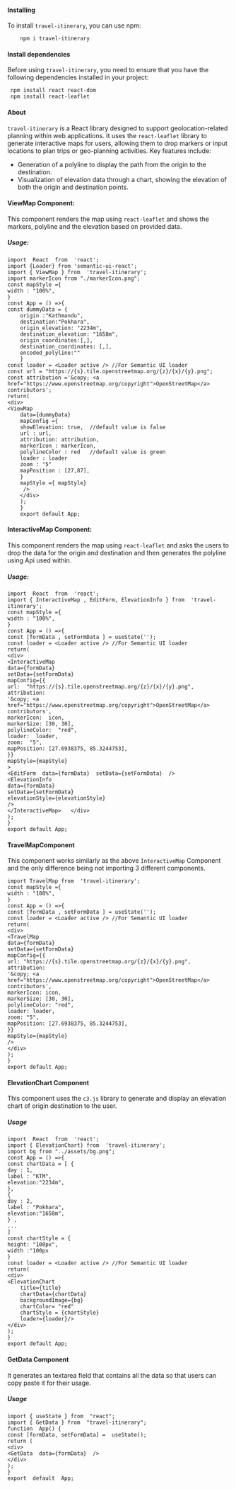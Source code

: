 
#### Installing
To install `travel-itinerary`, you can use npm:
	
		npm i travel-itinerary
#### Install dependencies
Before using `travel-itinerary`, you need to ensure that you have the following dependencies installed in your project:

     npm install react react-dom 
     npm install react-leaflet

#### About
`travel-itinerary` is a React library designed to support geolocation-related planning within web applications. It uses the `react-leaflet` library to generate interactive maps for users, allowing them to drop markers or input locations to plan trips or geo-planning activities. Key features include:
-   Generation of a polyline to display the path from the origin to the destination.
-   Visualization of elevation data through a chart, showing the elevation of both the origin and destination points.

#### ViewMap Component:
This component renders the map using `react-leaflet` and shows the markers, polyline and the elevation based on provided data.
##### Usage:

	import  React  from  'react'; 
	import {Loader} from 'semantic-ui-react';
	import { ViewMap } from  'travel-itinerary';
	import markerIcon from "./markerIcon.png"; 
	const mapStyle ={
	width : "100%",
	}
	const App = () =>{
	const dummyData = {
		origin :"Kathmandu",
		destination:"Pokhara",
		origin_elevation: "2234m",
		destination_elevation: "1658m",
		origin_coordinates:[,],
		destination_coordinates: [,],
		encoded_polyline:""
		}
	const loader = <Loader active /> //For Semantic UI loader
	const url = "https://{s}.tile.openstreetmap.org/{z}/{x}/{y}.png";
	const attribution ='&copy; <a href="https://www.openstreetmap.org/copyright">OpenStreetMap</a> contributors';
	return(
	<div>
	<ViewMap 
	 	data={dummyData} 
		mapConfig ={
		showElevation: true,  //default value is false
		url : url, 
		attribution: attribution,
		markerIcon : markerIcon,
		polylineColor : red   //default value is green
		loader : loader  
		zoom : "5"
		mapPosition : [27,87],
		}
		mapStyle ={ mapStyle}
		 />
		</div>
		);
		}
		export default App;
	
#### InteractiveMap Component:
This component renders the map using `react-leaflet` and asks the users to drop the data for the origin and destination and then generates the polyline using Api used within.
##### Usage:

	import  React  from  'react'; 
	import { InteractiveMap , EditForm, ElevationInfo } from  'travel-itinerary';
	const mapStyle ={
	width : "100%",
	}
	const App = () =>{
	const [formData , setFormData ] = useState('');
	const loader = <Loader active /> //For Semantic UI loader
	return(
	<div>
	<InteractiveMap
	data={formData}
	setData={setFormData}
	mapConfig={{
	url:  "https://{s}.tile.openstreetmap.org/{z}/{x}/{y}.png",
	attribution:
	'&copy; <a href="https://www.openstreetmap.org/copyright">OpenStreetMap</a> contributors',
	markerIcon:  icon,
	markerSize: [30, 30],
	polylineColor:  "red",
	loader:  loader,
	zoom:  "5",
	mapPosition: [27.6938375, 85.3244753],
	}}
	mapStyle={mapStyle}
	>
	<EditForm  data={formData}  setData={setFormData}  />
	<ElevationInfo
	data={formData}
	setData={setFormData}
	elevationStyle={elevationStyle}
	/>
	</InteractiveMap>	</div>
	);
	}
	export default App;

#### TravelMapComponent 
This component works similarly as the above `InteractiveMap` Component and the only difference being not importing 3 different components.
	
	import TravelMap from  'travel-itinerary';
	const mapStyle ={
	width : "100%",
	}
	const App = () =>{
	const [formData , setFormData ] = useState('');
	const loader = <Loader active /> //For Semantic UI loader
	return(
	<div>
	<TravelMap
	data={formData}
	setData={setFormData}
	mapConfig={{
	url: "https://{s}.tile.openstreetmap.org/{z}/{x}/{y}.png",
	attribution:
	'&copy; <a href="https://www.openstreetmap.org/copyright">OpenStreetMap</a> contributors',
	markerIcon: icon,
	markerSize: [30, 30],
	polylineColor: "red",
	loader: loader,
	zoom: "5",
	mapPosition: [27.6938375, 85.3244753],
	}}
	mapStyle={mapStyle}
	/>
	</div>
	);
	}
	export default App;

#### ElevationChart Component
This component uses the `c3.js` library to generate and display an elevation chart of origin destination to the user.
##### Usage
	import  React  from  'react'; 
	import { ElevationChart} from  'travel-itinerary';
	import bg from "../assets/bg.png";
	const App = () =>{
	const chartData = [ {
	day : 1,
	label : "KTM",
	elevation:"2234m",
	},
	{
	day : 2,
	label : "Pokhara",
	elevation:"1658m",
	} ,
	...
	]
	const chartStyle = {
	height: "100px",
	width :"100px
	}
	const loader = <Loader active /> //For Semantic UI loader
	return(
	<div>
	<ElevationChart 
		title={title}
		chartData={chartData} 
		backgroundImage={bg}
		chartColor= "red"
		chartStyle = {chartStyle}
		loader={loader}/>
	</div>
	);
	}
	export default App;

#### GetData Component
It generates an textarea field that contains all the data so that users can copy paste it for their usage.
##### Usage
	import { useState } from  "react";
	import { GetData } from  "travel-itinerary"; 
	function  App() {
	const [formData, setFormData] =  useState();
	return (
	<div>
	<GetData  data={formData}  />
	</div>
	);
	}
	export  default  App;

